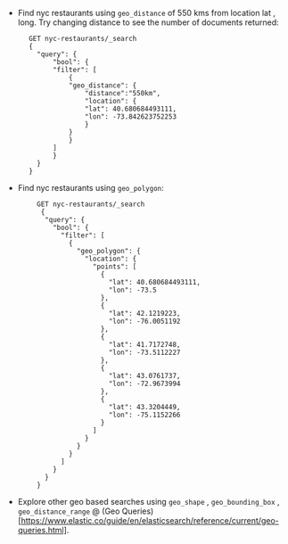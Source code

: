 * Find nyc restaurants using `geo_distance` of 550 kms from location lat , long. Try changing distance to see the number of documents returned:


```
      GET nyc-restaurants/_search
      {
        "query": {
            "bool": {
            "filter": [
                {
                "geo_distance": {
                    "distance":"550km",
                    "location": {
                    "lat": 40.680684493111,
                    "lon": -73.842623752253
                    }
                }
                }
            ]
            }
        }
      }
```


*  Find nyc restaurants using `geo_polygon`:
```
        GET nyc-restaurants/_search
         {
          "query": {
            "bool": {
              "filter": [
                {
                  "geo_polygon": {
                    "location": {
                      "points": [
                        {
                          "lat": 40.680684493111,
                          "lon": -73.5
                        },
                        {
                          "lat": 42.1219223,
                          "lon": -76.0051192
                        },
                        {
                          "lat": 41.7172748,
                          "lon": -73.5112227
                        },
                        {
                          "lat": 43.0761737,
                          "lon": -72.9673994
                        },
                        {
                          "lat": 43.3204449,
                          "lon": -75.1152266
                        }
                      ]
                    }
                  }
                }
              ]
            }
          }
        }
```

* Explore other geo based searches using `geo_shape` , `geo_bounding_box` , `geo_distance_range` @ (Geo Queries)[https://www.elastic.co/guide/en/elasticsearch/reference/current/geo-queries.html].
